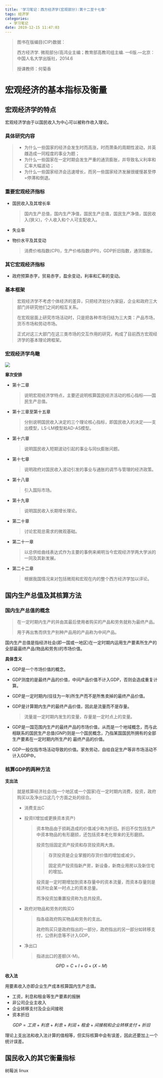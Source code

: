 ```yaml
---
title: '学习笔记：西方经济学(宏观部分):第十二至十七章'
tags: 经济学
categories:
  - 学习笔记
date: 2019-12-15 11:47:03
---
```




>图书在版编目(CIP)数据：
>
>西方经济学. 微观部分/高鸿业主编；教育部高教司组主编. —6版.—北京：中国人名大学出版社，2014.6
>
>授课教师：何菊香

<!--more-->


# 宏观经济的基本指标及衡量
## 宏观经济学的特点

宏观经济学由于以国民收入为中心可以被称作收入理论。

### 具体研究内容

>* 为什么一些国家的经济会发生时而高涨，时而萧条的周期性波动，并英雌造成一同程度的事业为题；
>* 为什么一些国家在一定时期会发生严重的通货膨胀，并导致名义利率和汇率大幅波动；
>* 为什么一些国家经济会迅速增长，而另一些国家经济发展很缓慢甚至停=停滞和倒退。

### 重要宏观经济指标

- 国民收入及其增长率

  > 国内生产总值，国内生产净值，国民生产总值，国民生产净值，国民收入(狭义)，个人收入和个人可支配收入。

- 失业率

- 物价水平及其变动

  > 消费价格指数(CPI)，生产价格指数(PPI)，GDP折旧指数，通货膨胀。

### 其它宏观经济指标

- 政府预算赤字，贸易赤字，盈余变动，利率和汇率的变动。

### 基本框架

> 宏观经济学不考虑个体经济的差异，只把经济划分为家庭，企业和政府三大部门并研究他们之间的相互关系。
>
> 在宏观层面上研究市场活动时，只是把各种市场归结为三大类：产品市场，货币市场和劳动市场。
>
> 正式对这三大部门在这三类市场的交互作用的研究，构成了目前西方宏观经济学的基本理论跨框架。

### 宏观经济学鸟瞰

![](https://timgsa.baidu.com/timg?image&quality=80&size=b9999_10000&sec=1579175879933&di=21f603b5353cdf3217636fc5b6fa08e2&imgtype=0&src=http%3A%2F%2Fwww.fudankao.com%2Ffudankao_bl%2Fnzweb%2FUploadFile%2F20131219143414713.jpg)

**章次安排**

- 第十二章

  > 说明宏观经济学特点，主要还说明核算国民经济活动的核心指标——国民生产总值。

- 第十三章至第十五章

  > 分别说明国民收入决定的三个理论核心指标，即国民收入的决定——支出模型，LS-LM模型和AD-AS模型。

- 第十六章

  > 说明国民收入短期波动引起的事业与同伙膨胀问题。

- 第十七章

  > 说明政府对国民收入波动引发的事业与通胀的调节与管理的经济政策。

- 第十八章

  > 引入国际市场。

- 第十九章

  > 说明国民收入长期增长理论。

- 第二十章

  > 讨论宏观总需求的微观基础。

- 第二十一章

  > 以总供给曲线表达式作为主要的事例来阐明当今宏观经济学两大学派的一同及其新发展。

- 第二十二章

  > 根据我国情况来对包括微观和宏观在内的整个西方经济学加以评论。

## 国内生产总值及其核算方法

### 国内生产总值的概念

> 在一定时期内生产的并由其最后使用者购买的产品和劳务就称为最终产品。
>
> 用于再出售而供生产别种产品用的产品称为中间产品。

国内生产总值是指经济社会(即一国或一地区)在一定时期内运用生产要素所生产的全部最最终产品(物品和劳务)的市场价值。

**具体含义**

- GDP是一个市场价值的概念。

- GDP测度的是最终产品的价值，中间产品价值不计入GDP，否则会造成重复计算。

- GDP是一定时期内(往往为一年)所生产而不是所售卖掉的最终产品价值。

- GDP是计算期内生产的最终产品价值，因此是流量而不是存量。

  > 流量是一定时期内发生的变量，存量是一定时点上的变量。

- GDP是一国范围内生产的最终产品的市场价值，从而是一个地域概念，而与此相联系的国民生产总值(GNP)则是一个国民概念，乃指某国国民所拥有的全部生产要素在一定时期内所生产的 最终产品的价值。

- GDP一般仅指市场活动导致的价值。家务劳动，自给自足生产等非市场活动不计入GDP中。

### 核算GDP的两种方法

**支出法**

> 就是核算经济社会(指一个地区或一个国家)在一定时期内消费，投资，政府购买以及净出口这几个方面之处的综合。
>
> - 消费支出C
>
> - 投资I(增加或更换资本资产)
>
>   > 资本物品由于损耗造成的价值减少称为折旧。折旧不仅包括生产中资本物品的有形磨损，还包括资本老化带来的无形磨损。
>   >
>   > 投资包括固定资产投资和存货投资两大类。
>   >
>   > > 存货投资是企业掌握的存货价值的增加或减少。
>   > >
>   > > 固定资产投资指新产房，新设备，新商业用房以及新住宅的增加。
>   >
>   > 投资是一定时期增加到资本存量中的资本流量，而资本存量则是经济社会某一时点上的资本总量。
>   >
>   > 而净投资加重置投资称为总共投资。
>
> - 政府对物品和劳务的购买G
>
>   > 指各级政府购买物品和劳务的支出。
>   >
>   > 政府购买只是政府指出的一部分，政府指出的另一部分如转移支付，公债利息等不计入GDP。
>
> - 净出口
>
>   > 指进出口的差额(X-M)。

$$
GPD=C+I+G+(X-M)
$$

**收入法**

用要素收入亦即企业生产成本核算国内生产总值。

- 工资，利息和租金等生产要素的报酬
- 非公司企业主收入
- 企业转移支付及企业间接税
- 资本折旧

$$
GDP=工资+利息+利息+利润+租金+间接税和企业转移支付+折旧
$$

理论上支出法和收入法计算的值相等，但实际核算中会有误差，因此还要加上一个统计误差。

## 国民收入的其它衡量指标

树莓派 linux